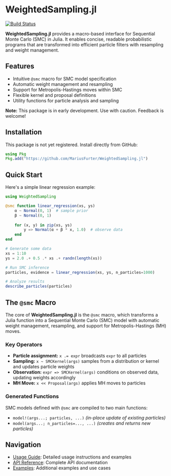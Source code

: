 # WeightedSampling.jl

[![Build Status](https://github.com/MariusFurter/WeightedSampling.jl/actions/workflows/CI.yml/badge.svg?branch=main)](https://github.com/MariusFurter/WeightedSampling.jl/actions/workflows/CI.yml?query=branch%3Amain)

**WeightedSampling.jl** provides a macro-based interface for Sequential Monte Carlo (SMC) in Julia. It enables concise, readable probabilistic programs that are transformed into efficient particle filters with resampling and weight management.

## Features

- Intuitive `@smc` macro for SMC model specification
- Automatic weight management and resampling
- Support for Metropolis-Hastings moves within SMC
- Flexible kernel and proposal definitions
- Utility functions for particle analysis and sampling

**Note:** This package is in early development. Use with caution. Feedback is welcome!

## Installation

This package is not yet registered. Install directly from GitHub:

```julia
using Pkg
Pkg.add("https://github.com/MariusFurter/WeightedSampling.jl")
```

## Quick Start

Here's a simple linear regression example:

```julia
using WeightedSampling

@smc function linear_regression(xs, ys)
    α ~ Normal(0, 1)  # sample prior
    β ~ Normal(0, 1)
    
    for (x, y) in zip(xs, ys)
        y => Normal(α + β * x, 1.0)  # observe data
    end
end

# Generate some data
xs = 1:10
ys = 2.0 .+ 0.5 .* xs .+ randn(length(xs))

# Run SMC inference
particles, evidence = linear_regression(xs, ys, n_particles=1000)

# Analyze results
describe_particles(particles)
```

## The `@smc` Macro

The core of **WeightedSampling.jl** is the `@smc` macro, which transforms a Julia function into a Sequential Monte Carlo (SMC) model with automatic weight management, resampling, and support for Metropolis-Hastings (MH) moves.

### Key Operators

- **Particle assignment:** `x .= expr` broadcasts `expr` to all particles
- **Sampling:** `x ~ SMCKernel(args)` samples from a distribution or kernel and updates particle weights
- **Observation:** `expr => SMCKernel(args)` conditions on observed data, updating weights accordingly
- **MH Move:** `x << Proposal(args)` applies MH moves to particles

### Generated Functions

SMC models defined with `@smc` are compiled to two main functions:
- `model!(args...; particles, ...)` *(in-place update of existing particles)*
- `model(args...; n_particles=..., ...)` *(creates and returns new particles)*

## Navigation

- [Usage Guide](usage_guide.md): Detailed usage instructions and examples
- [API Reference](api.md): Complete API documentation
- [Examples](examples.md): Additional examples and use cases
